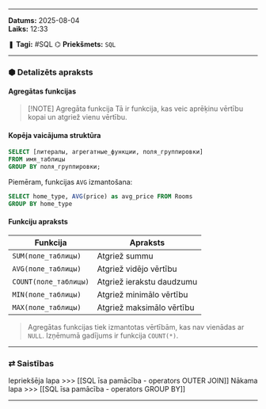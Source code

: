 ___

**Datums:** 2025-08-04   
**Laiks:** 12:33 

❚ **Tagi:** #SQL 
⌬ **Priekšmets:**  `SQL`

---
### ⬢ Detalizēts apraksts
#### Agregātas funkcijas

> [!NOTE] Agregāta funkcija
> Tā ir funkcija, kas veic aprēķinu vērtību kopai un atgriež vienu vērtību.
#### Kopēja vaicājuma struktūra

```SQL
SELECT [литералы, агрегатные_функции, поля_группировки]
FROM имя_таблицы
GROUP BY поля_группировки;
```

Piemēram, funkcijas `AVG` izmantošana:

```SQL
SELECT home_type, AVG(price) as avg_price FROM Rooms
GROUP BY home_type
```

#### Funkciju apraksts

| Funkcija              | Apraksts                  |
| --------------------- | ------------------------- |
| `SUM(поле_таблицы)`   | Atgriež summu             |
| `AVG(поле_таблицы)`   | Atgriež vidējo vērtību    |
| `COUNT(поле_таблицы)` | Atgriež ierakstu daudzumu |
| `MIN(поле_таблицы)`   | Atgriež minimālo vērtību  |
| `MAX(поле_таблицы)`   | Atgriež maksimālo vērtību |

>Agregātas funkcijas tiek izmantotas vērtībām, kas nav vienādas ar `NULL`. Izņēmumā gadījums ir funkcija `COUNT(*)`.

---
### ⇄ Saistības

Iepriekšēja lapa >>> [[SQL īsa pamācība - operators OUTER JOIN]]
Nākama lapa >>> [[SQL īsa pamācība - operators GROUP BY]]

___